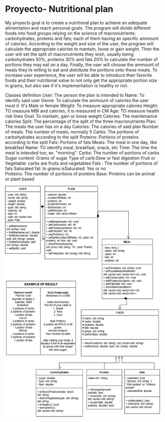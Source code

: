 # Proyecto- Nutritional plan
My proyects goal is to create a nutritional plan to achieve an adequate alimentation and reach personal goals. The program will divide different foods into food groups relying on the science of macronutrients: carbohydrates, proteins and fats; each of them having an specific ammount of calories. According to the weight and size of the user, the program will calculate the appropriate calories to mantain, loose or gain weight. Then the user will set the split of macronutrients they wish, usually being carbohydrates 50%, proteins 30% and fats 20% to calculate the number of portions they may eat on a day.
Finally, the user will choose the ammount of meals they're willing to eat and distribute the portions onto these meals. To increase user experience, the user will be able to introduce their favorite foods and their nutritional value to not only get the appropriate portion size in grams, but also see if it's implementation is healthy or not.

Classes definition
User: The person the plan is intended to
  Name: To identify said user
  Genre: To calculate the ammount of calories the user most it. It's Male or female
  Weight: To measure appropriate calories
  Height: TO measure MBI and calories, it is measured in CM
  Age: TO measure health risk lines
  Goal: To mantain, gain or loose weight
  Calories: The maintenance calories
  Split: The percentage of the split of the three macronutrients
  Plan: The meals the user has on a day
    Calories: The calories of said plan
    Number of meals: The number of meals, normally 5
    Carbs: The portions of carbohydrates according to the split
    Proteins: Portions of proteins according to the split
    Fats: Portions of fats
    Meals: The meal in one day, like breakfast
      Name: TO identify meal, breakfast, snack, etc
      Time: The time the meal is intended too; ex. "morning".
      Carbs: The number of portions of carbs
        Sugar content: Grams of sugar
        Type of carb:Slow or fast digestion
        Fruit or Vegetable: carbs are fruits and vegetables
      Fats : The number of portions of fats
        Saturated fat: In grams
        isSaturated: Yes or no        
      Proteins: The number of portions of proteins
        Base: Proteins can be animal or plant based


![alt text](<UMLClasificacionDeAlimentos.drawio (2).png>)